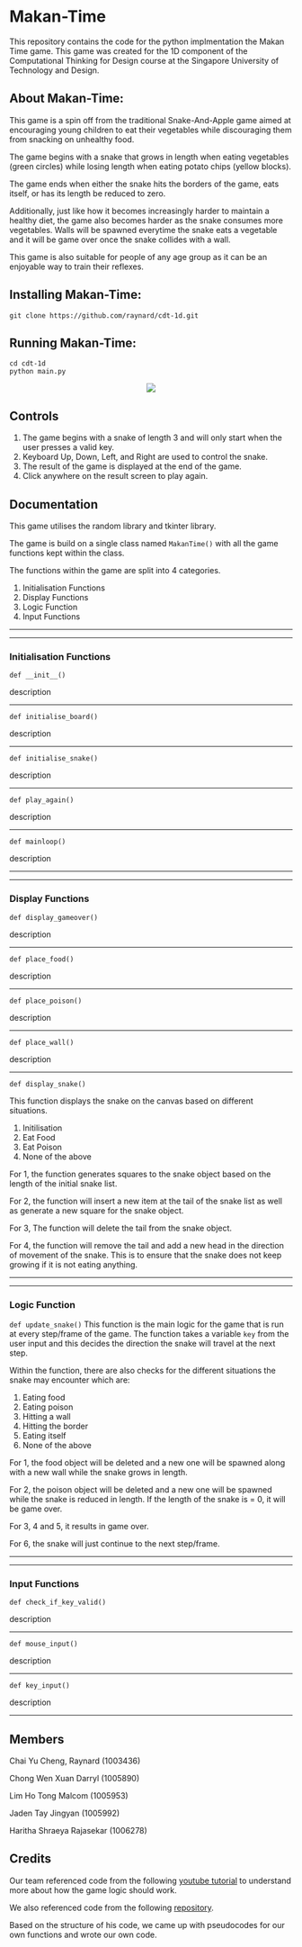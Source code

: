 # Makan-Time

This repository contains the code for the python implmentation the Makan Time game. This game was created for the 1D component of the Computational Thinking for Design course at the Singapore University of Technology and Design.

## About Makan-Time:
This game is a spin off from the traditional Snake-And-Apple game aimed at encouraging young children to eat their vegetables while discouraging them from snacking on unhealthy food.

The game begins with a snake that grows in length when eating vegetables (green circles) while losing length when eating potato chips (yellow blocks). 

The game ends when either the snake hits the borders of the game, eats itself, or has its length be reduced to zero.

Additionally, just like how it becomes increasingly harder to maintain a healthy diet, the game also becomes harder as the snake consumes more vegetables. Walls will be spawned everytime the snake eats a vegetable and it will be game over once the snake collides with a wall.

This game is also suitable for people of any age group as it can be an enjoyable way to train their reflexes.

## Installing Makan-Time:

```
git clone https://github.com/raynard/cdt-1d.git
```

## Running Makan-Time:
```
cd cdt-1d
python main.py
```

<p align="center">
<img src="/src/preview.gif">
</p>

## Controls

1. The game begins with a snake of length 3 and will only start when the user presses a valid key.
2. Keyboard Up, Down, Left, and Right are used to control the snake.
3. The result of the game is displayed at the end of the game.
4. Click anywhere on the result screen to play again.

## Documentation

This game utilises the random library and tkinter library.

The game is build on a single class named `MakanTime()` with all the game functions kept within the class.

The functions within the game are split into 4 categories.
1. Initialisation Functions
2. Display Functions
3. Logic Function
4. Input Functions

---
---

### Initialisation Functions

`def __init__()`

description

---

`def initialise_board()`

description

---

`def initialise_snake()`

description

---

`def play_again()`

description

---

`def mainloop()`

description

---
---

### Display Functions

`def display_gameover()`

description

---

`def place_food()`

description

---

`def place_poison()`

description

---

`def place_wall()`

description

---

`def display_snake()`

This function displays the snake on the canvas based on different situations.
1. Initilisation
2. Eat Food
3. Eat Poison
4. None of the above

For 1, the function generates squares to the snake object based on the length of the initial snake list.

For 2, the function will insert a new item at the tail of the snake list as well as generate a new square for the snake object.

For 3, The function will delete the tail from the snake object.

For 4, the function will remove the tail and add a new head in the direction of movement of the snake. This is to ensure that the snake does not keep growing if it is not eating anything.

---
---

### Logic Function

`def update_snake()` 
This function is the main logic for the game that is run at every step/frame of the game. The function takes a variable `key` from the user input and this decides the direction the snake will travel at the next step.

Within the function, there are also checks for the different situations the snake may encounter which are:
1. Eating food
2. Eating poison
3. Hitting a wall
4. Hitting the border
5. Eating itself
6. None of the above

For 1, the food object will be deleted and a new one will be spawned along with a new wall while the snake grows in length.

For 2, the poison object will be deleted and a new one will be spawned while the snake is reduced in length. If the length of the snake is = 0, it will be game over.

For 3, 4 and 5, it results in game over.

For 6, the snake will just continue to the next step/frame.

---
---

### Input Functions

`def check_if_key_valid()`

description

---

`def mouse_input()`

description

---

`def key_input()`

description

---


## Members
Chai Yu Cheng, Raynard (1003436)

Chong Wen Xuan Darryl (1005890)

Lim Ho Tong Malcom (1005953)

Jaden Tay Jingyan (1005992)

Haritha Shraeya Rajasekar (1006278)

## Credits

Our team referenced code from the following [youtube tutorial](https://www.youtube.com/watch?v=bfRwxS5d0SI) to understand more about how the game logic should work.

We also referenced code from the following [repository](https://github.com/aqeelanwar/Snake-And-Apple.git).

Based on the structure of his code, we came up with pseudocodes for our own functions and wrote our own code.




